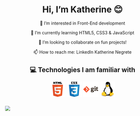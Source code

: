 <h1 align="center"> Hi, I’m Katherine 😊</h1>

<p align="center"> 👀 I’m interested in Front-End development </p>
<p align="center"> 🌱 I’m currently learning HTML5, CSS3 & JavaScript </p>
<p align="center"> 💞️ I’m looking to collaborate on fun projects! </p>
<p align="center"> 📫 How to reach me: Linkedln Katherine Negrete</p>

<h2 align="center"> 💻 Technologies I am familiar with </h2>
<p align="center">
<img align="center" src="https://raw.githubusercontent.com/devicons/devicon/master/icons/html5/html5-original-wordmark.svg" heigh="50" width="50">
<img align="center" src="https://raw.githubusercontent.com/devicons/devicon/master/icons/css3/css3-original-wordmark.svg" heigh="50" width="50">
<img align="center" src="https://raw.githubusercontent.com/devicons/devicon/master/icons/git/git-original-wordmark.svg" heigh="50" width="50">
<img align="center" src="https://raw.githubusercontent.com/devicons/devicon/master/icons/linux/linux-original.svg" heigh="50" width="50">
</p>

<h2 align="center"></h2>
<img src="https://github-readme-stats.vercel.app/api/top-langs/?username=katherine-na&layout=compact&theme=algolia" width="500px">
